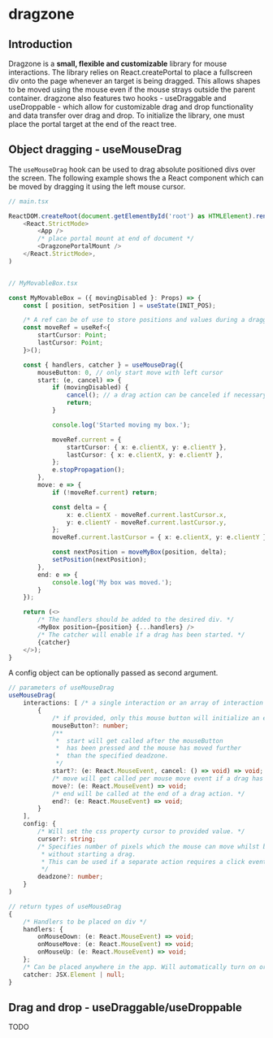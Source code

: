 # dragzone

## Introduction
Dragzone is a __small, flexible and customizable__ library for mouse interactions.
The library relies on React.createPortal to place a fullscreen div onto the page whenever an target is being dragged. This allows shapes to be moved using the mouse even if the mouse strays outside the parent container. 
dragzone also features two hooks - useDraggable and useDroppable - which allow for customizable drag and drop functionality and data transfer over drag and drop.
To initialize the library, one must place the portal target at the end of the react tree.

## Object dragging - useMouseDrag

The ```useMouseDrag``` hook can be used to drag absolute positioned divs over the screen. The following example shows the a React component which can be moved by dragging it using the left mouse cursor.

```ts
// main.tsx

ReactDOM.createRoot(document.getElementById('root') as HTMLElement).render(
    <React.StrictMode>
        <App />
        /* place portal mount at end of document */
        <DragzonePortalMount />
    </React.StrictMode>,
)


// MyMovableBox.tsx

const MyMovableBox = ({ movingDisabled }: Props) => {
    const [ position, setPosition ] = useState(INIT_POS);

    /* A ref can be of use to store positions and values during a dragging action. */
    const moveRef = useRef<{
        startCursor: Point;
        lastCursor: Point;
    }>();

    const { handlers, catcher } = useMouseDrag({
        mouseButton: 0, // only start move with left cursor
        start: (e, cancel) => {
            if (movingDisabled) {
                cancel(); // a drag action can be canceled if necessary
                return;
            }

            console.log('Started moving my box.');

            moveRef.current = {
                startCursor: { x: e.clientX, y: e.clientY },
                lastCursor: { x: e.clientX, y: e.clientY },
            };
            e.stopPropagation();
        },
        move: e => {
            if (!moveRef.current) return;

            const delta = {
                x: e.clientX - moveRef.current.lastCursor.x,
                y: e.clientY - moveRef.current.lastCursor.y,
            };
            moveRef.current.lastCursor = { x: e.clientX, y: e.clientY };

            const nextPosition = moveMyBox(position, delta);
            setPosition(nextPosition);
        },
        end: e => {
            console.log('My box was moved.');
        }
    });

    return (<>
        /* The handlers should be added to the desired div. */
        <MyBox position={position} {...handlers} />
        /* The catcher will enable if a drag has been started. */
        {catcher}
    </>);
}

```

A config object can be optionally passed as second argument.

```ts
// parameters of useMouseDrag
useMouseDrag(
    interactions: [ /* a single interaction or an array of interaction can be passed */
        {
            /* if provided, only this mouse button will initialize an event */
            mouseButton?: number;
            /**
             *  start will get called after the mouseButton 
             *  has been pressed and the mouse has moved further
             *  than the specified deadzone.
             */
            start?: (e: React.MouseEvent, cancel: () => void) => void;
            /* move will get called per mouse move event if a drag has been started */
            move?: (e: React.MouseEvent) => void;
            /* end will be called at the end of a drag action. */
            end?: (e: React.MouseEvent) => void;
        }
    ],
    config: {
        /* Will set the css property cursor to provided value. */
        cursor?: string;
        /* Specifies number of pixels which the mouse can move whilst being pressed 
         * without starting a drag.
         * This can be used if a separate action requires a click event on the same div.
         */
        deadzone?: number;
    }
)

// return types of useMouseDrag
{
    /* Handlers to be placed on div */
    handlers: {
        onMouseDown: (e: React.MouseEvent) => void;
        onMouseMove: (e: React.MouseEvent) => void;
        onMouseUp: (e: React.MouseEvent) => void;
    };
    /* Can be placed anywhere in the app. Will automatically turn on or off. Uses React.createPortal. */
    catcher: JSX.Element | null;
}
```

## Drag and drop - useDraggable/useDroppable

TODO